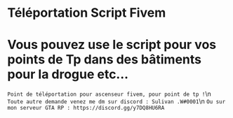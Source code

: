 # Téléportation Script Fivem

# Vous pouvez use le script pour vos points de Tp dans des bâtiments pour la drogue etc...

`Point de téléportation pour ascenseur fivem, pour point de tp !`\n
`Toute autre demande venez me dm sur discord : Sulivan .W#0001`\n
`Ou sur mon serveur GTA RP : https://discord.gg/y7DQ8HU6RA`
